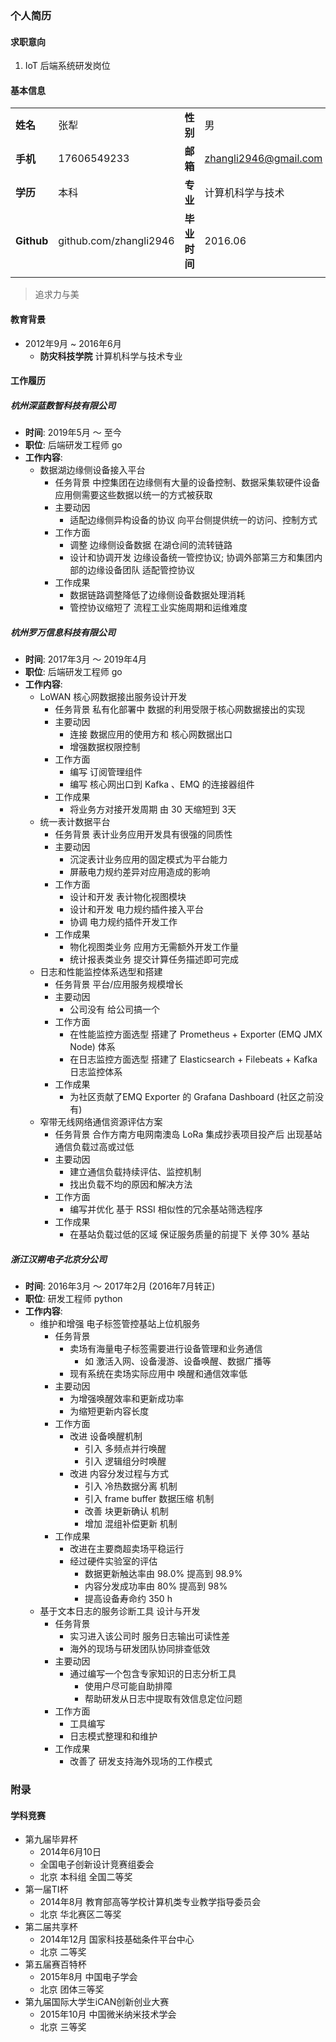 ### 个人简历

#### 求职意向

1. IoT 后端系统研发岗位

#### 基本信息

|||||
|:---|:---|:---|:---|
|**姓名**|张犁|**性别**|男|
|**手机**|17606549233|**邮箱**|zhangli2946@gmail.com|
|**学历**|本科|**专业**|计算机科学与技术|
|**Github**|github.com/zhangli2946|**毕业时间**|2016.06|
|||||

> 追求力与美

#### 教育背景

- 2012年9月 ~ 2016年6月
    - **防灾科技学院** 计算机科学与技术专业

#### 工作履历

##### 杭州深蓝数智科技有限公司

- **时间**: 2019年5月 ～ 至今
- **职位**: 后端研发工程师 go
- **工作内容**:
    - 数据湖边缘侧设备接入平台
        - 任务背景 中控集团在边缘侧有大量的设备控制、数据采集软硬件设备 应用侧需要这些数据以统一的方式被获取
        - 主要动因
            - 适配边缘侧异构设备的协议 向平台侧提供统一的访问、控制方式
        - 工作方面
            - 调整 边缘侧设备数据 在湖仓间的流转链路
            - 设计和协调开发 边缘设备统一管控协议; 协调外部第三方和集团内部的边缘设备团队 适配管控协议
        - 工作成果
            - 数据链路调整降低了边缘侧设备数据处理消耗
            - 管控协议缩短了 流程工业实施周期和运维难度

##### 杭州罗万信息科技有限公司

- **时间**: 2017年3月 ～ 2019年4月
- **职位**: 后端研发工程师 go
- **工作内容**:
    - LoWAN 核心网数据接出服务设计开发
        - 任务背景 私有化部署中 数据的利用受限于核心网数据接出的实现
        - 主要动因
            - 连接 数据应用的使用方和 核心网数据出口
            - 增强数据权限控制
        - 工作方面
            - 编写 订阅管理组件
            - 编写 核心网出口到 Kafka 、EMQ 的连接器组件
        - 工作成果
            - 将业务方对接开发周期 由 30 天缩短到 3天
    - 统一表计数据平台
        - 任务背景 表计业务应用开发具有很强的同质性
        - 主要动因
            - 沉淀表计业务应用的固定模式为平台能力
            - 屏蔽电力规约差异对应用造成的影响
        - 工作方面
            - 设计和开发 表计物化视图模块 
            - 设计和开发 电力规约插件接入平台
            - 协调 电力规约插件开发工作
        - 工作成果
            - 物化视图类业务 应用方无需额外开发工作量
            - 统计报表类业务 提交计算任务描述即可完成
    - 日志和性能监控体系选型和搭建
        - 任务背景 平台/应用服务规模增长 
        - 主要动因
          - 公司没有 给公司搞一个
        - 工作方面
          - 在性能监控方面选型 搭建了 Prometheus + Exporter (EMQ JMX Node) 体系
          - 在日志监控方面选型 搭建了 Elasticsearch + Filebeats + Kafka 日志监控体系
        - 工作成果
          - 为社区贡献了EMQ Exporter 的 Grafana Dashboard (社区之前没有)
    - 窄带无线网络通信资源评估方案
        - 任务背景 合作方南方电网南澳岛 LoRa 集成抄表项目投产后 出现基站通信负载过高或过低
        - 主要动因
            - 建立通信负载持续评估、监控机制
            - 找出负载不均的原因和解决方法
        - 工作方面
            - 编写并优化 基于 RSSI 相似性的冗余基站筛选程序
        - 工作成果
            - 在基站负载过低的区域 保证服务质量的前提下 关停 30% 基站

##### 浙江汉朔电子北京分公司

- **时间**: 2016年3月 ～ 2017年2月 (2016年7月转正)
- **职位**: 研发工程师 python
- **工作内容**:
    - 维护和增强 电子标签管控基站上位机服务
        - 任务背景
            - 卖场有海量电子标签需要进行设备管理和业务通信
                - 如 激活入网、设备漫游、设备唤醒、数据广播等
            - 现有系统在卖场实际应用中 唤醒和通信效率低
        - 主要动因
            - 为增强唤醒效率和更新成功率
            - 为缩短更新内容长度
        - 工作方面
            - 改进 设备唤醒机制
                - 引入 多频点并行唤醒
                - 引入 逻辑组分时唤醒
            - 改进 内容分发过程与方式
                - 引入 冷热数据分离 机制
                - 引入 frame buffer 数据压缩 机制
                - 改善 块更新确认 机制
                - 增加 混组补偿更新 机制
        - 工作成果
            - 改进在主要商超卖场平稳运行
            - 经过硬件实验室的评估
                - 数据更新触达率由 98.0% 提高到 98.9%
                - 内容分发成功率由 80% 提高到 98%
                - 提高设备寿命约 350 h
    - 基于文本日志的服务诊断工具 设计与开发
        - 任务背景
            - 实习进入该公司时 服务日志输出可读性差
            - 海外的现场与研发团队协同排查低效
        - 主要动因
            - 通过编写一个包含专家知识的日志分析工具
                - 使用户尽可能自助排障
                - 帮助研发从日志中提取有效信息定位问题
        - 工作方面
            - 工具编写
            - 日志模式整理和和维护
        - 工作成果
            - 改善了 研发支持海外现场的工作模式

### 附录

#### 学科竞赛

- 第九届毕昇杯
    - 2014年6月10日
    - 全国电子创新设计竞赛组委会
    - 北京 本科组 全国二等奖
- 第一届TI杯
    - 2014年8月 教育部高等学校计算机类专业教学指导委员会
    - 北京 华北赛区二等奖
- 第二届共享杯
    - 2014年12月 国家科技基础条件平台中心
    - 北京 二等奖
- 第五届赛百特杯
    - 2015年8月 中国电子学会
    - 北京 团体三等奖
- 第九届国际大学生iCAN创新创业大赛
    - 2015年10月 中国微米纳米技术学会
    - 北京 三等奖
